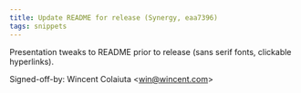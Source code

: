 ```yaml
---
title: Update README for release (Synergy, eaa7396)
tags: snippets
---
```


Presentation tweaks to README prior to release (sans serif fonts, clickable hyperlinks).

Signed-off-by: Wincent Colaiuta &lt;win@wincent.com&gt;
